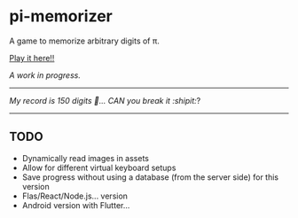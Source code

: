 # pi-memorizer
A game to memorize arbitrary digits of π.

[Play it here!!](https://agarnung.github.io/pi-memorizer/)

_A work in progress._

--- 

_My record is 150 digits 🤨... CAN you break it :shipit:_?

---

## TODO
- Dynamically read images in assets
- Allow for different virtual keyboard setups
- Save progress without using a database (from the server side) for this version
- Flas/React/Node.js... version
- Android version with Flutter...
